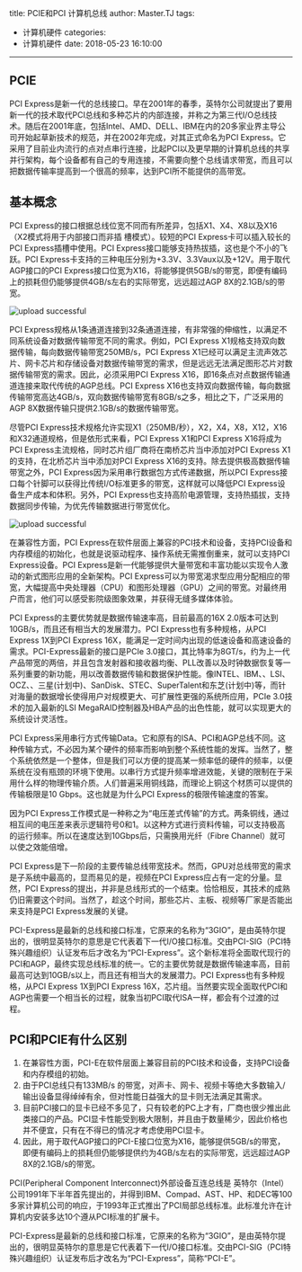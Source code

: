 title: PCIE和PCI 计算机总线
author: Master.TJ
tags:
  - 计算机硬件
categories:
  - 计算机硬件
date: 2018-05-23 16:10:00
---
## PCIE
PCI Express是新一代的总线接口。早在2001年的春季，英特尔公司就提出了要用新一代的技术取代PCI总线和多种芯片的内部连接，并称之为第三代I/O总线技术。随后在2001年底，包括Intel、AMD、DELL、IBM在内的20多家业界主导公司开始起草新技术的规范，并在2002年完成，对其正式命名为PCI Express。它采用了目前业内流行的点对点串行连接，比起PCI以及更早期的计算机总线的共享并行架构，每个设备都有自己的专用连接，不需要向整个总线请求带宽，而且可以把数据传输率提高到一个很高的频率，达到PCI所不能提供的高带宽。
## 基本概念
PCI Express的接口根据总线位宽不同而有所差异，包括X1、X4、X8以及X16（X2模式将用于内部接口而非插
槽模式）。较短的PCI Express卡可以插入较长的PCI Express插槽中使用。PCI Express接口能够支持热拔插，这也是个不小的飞跃。PCI Express卡支持的三种电压分别为+3.3V、3.3Vaux以及+12V。用于取代AGP接口的PCI Express接口位宽为X16，将能够提供5GB/s的带宽，即便有编码上的损耗但仍能够提供4GB/s左右的实际带宽，远远超过AGP 8X的2.1GB/s的带宽。

![upload successful](\blog\images\pasted-2.png)

PCI Express规格从1条通道连接到32条通道连接，有非常强的伸缩性，以满足不同系统设备对数据传输带宽不同的需求。例如，PCI Express X1规格支持双向数据传输，每向数据传输带宽250MB/s，PCI Express X1已经可以满足主流声效芯片、网卡芯片和存储设备对数据传输带宽的需求，但是远远无法满足图形芯片对数据传输带宽的需求。因此，必须采用PCI Express X16，即16条点对点数据传输通道连接来取代传统的AGP总线。PCI Express X16也支持双向数据传输，每向数据传输带宽高达4GB/s，双向数据传输带宽有8GB/s之多，相比之下，广泛采用的AGP 8X数据传输只提供2.1GB/s的数据传输带宽。

尽管PCI Express技术规格允许实现X1（250MB/秒），X2，X4，X8，X12，X16和X32通道规格，但是依形式来看，PCI Express X1和PCI Express X16将成为PCI Express主流规格，同时芯片组厂商将在南桥芯片当中添加对PCI Express X1的支持，在北桥芯片当中添加对PCI Express X16的支持。除去提供极高数据传输带宽之外，PCI Express因为采用串行数据包方式传递数据，所以PCI Express接口每个针脚可以获得比传统I/O标准更多的带宽，这样就可以降低PCI Express设备生产成本和体积。另外，PCI Express也支持高阶电源管理，支持热插拔，支持数据同步传输，为优先传输数据进行带宽优化。

![upload successful](\blog\images\pasted-3.png)

在兼容性方面，PCI Express在软件层面上兼容的PCI技术和设备，支持PCI设备和内存模组的初始化，也就是说驱动程序、操作系统无需推倒重来，就可以支持PCI Express设备。PCI Express是新一代能够提供大量带宽和丰富功能以实现令人激动的新式图形应用的全新架构。PCI Express可以为带宽渴求型应用分配相应的带宽，大幅提高中央处理器（CPU）和图形处理器（GPU）之间的带宽。对最终用户而言，他们可以感受影院级图象效果，并获得无缝多媒体体验。

PCI Express的主要优势就是数据传输速率高，目前最高的16X 2.0版本可达到10GB/s，而且还有相当大的发展潜力。PCI Express也有多种规格，从PCI Express 1X到PCI Express 16X，能满足一定时间内出现的低速设备和高速设备的需求。PCI-Express最新的接口是PCIe 3.0接口，其比特率为8GT/s，约为上一代产品带宽的两倍，并且包含发射器和接收器均衡、PLL改善以及时钟数据恢复等一系列重要的新功能，用以改善数据传输和数据保护性能。像INTEL、IBM、、LSI、OCZ、、三星(计划中)、SanDisk、STEC、SuperTalent和东芝(计划中)等，而针对海量的数据增长使得用户对规模更大、可扩展性更强的系统所应用，PCIe 3.0技术的加入最新的LSI MegaRAID控制器及HBA产品的出色性能，就可以实现更大的系统设计灵活性。

PCI Express采用串行方式传输Data。它和原有的ISA、PCI和AGP总线不同。这种传输方式，不必因为某个硬件的频率而影响到整个系统性能的发挥。当然了，整个系统依然是一个整体，但是我们可以方便的提高某一频率低的硬件的频率，以便系统在没有瓶颈的环境下使用。以串行方式提升频率增进效能，关键的限制在于采用什么样的物理传输介质。人们普遍采用铜线路，而理论上铜这个材质可以提供的传输极限是10 Gbps。这也就是为什么PCI Express的极限传输速度的答案。

因为PCI Express工作模式是一种称之为“电压差式传输”的方式。两条铜线，通过相互间的电压差来表示逻辑符号0和1。以这种方式进行资料传输，可以支持极高的运行频率。所以在速度达到10Gbps后，只需换用光纤（Fibre Channel）就可以使之效能倍增。

PCI Express是下一阶段的主要传输总线带宽技术。然而，GPU对总线带宽的需求是子系统中最高的，显而易见的是，视频在PCI Express应占有一定的分量。显然，PCI Express的提出，并非是总线形式的一个结束。恰恰相反，其技术的成熟仍旧需要这个时间。当然了，趁这个时间，那些芯片、主板、视频等厂家是否能出来支持是PCI Express发展的关键。

PCI-Express是最新的总线和接口标准，它原来的名称为“3GIO”，是由英特尔提出的，很明显英特尔的意思是它代表着下一代I/O接口标准。交由PCI-SIG（PCI特殊兴趣组织）认证发布后才改名为“PCI-Express”。这个新标准将全面取代现行的PCI和AGP，最终实现总线标准的统一。它的主要优势就是数据传输速率高，目前最高可达到10GB/s以上，而且还有相当大的发展潜力。PCI Express也有多种规格，从PCI Express 1X到PCI Express 16X，芯片组。当然要实现全面取代PCI和AGP也需要一个相当长的过程，就象当初PCI取代ISA一样，都会有个过渡的过程。

## PCI和PCIE有什么区别
1. 在兼容性方面，PCI-E在软件层面上兼容目前的PCI技术和设备，支持PCI设备和内存模组的初始。
2. 由于PCI总线只有133MB/s 的带宽，对声卡、网卡、视频卡等绝大多数输入/输出设备显得绰绰有余，但对性能日益强大的显卡则无法满足其需求。
3. 目前PCI接口的显卡已经不多见了，只有较老的PC上才有，厂商也很少推出此类接口的产品。PCI显卡性能受到极大限制，并且由于数量稀少，因此价格也并不便宜，只有在不得已的情况才考虑使用PCI显卡。
4. 因此，用于取代AGP接口的PCI-E接口位宽为X16，能够提供5GB/s的带宽，即便有编码上的损耗但仍能够提供约为4GB/s左右的实际带宽，远远超过AGP 8X的2.1GB/s的带宽。

PCI(Peripheral Component Interconnect)外部设备互连总线是 英特尔（Intel）公司1991年下半年首先提出的，并得到IBM、Compad、AST、HP、和DEC等100多家计算机公司的响应，于1993年正式推出了PCI局部总线标准。此标准允许在计算机内安装多达10个遵从PCI标准的扩展卡。

PCI-Express是最新的总线和接口标准，它原来的名称为“3GIO”，是由英特尔提出的，很明显英特尔的意思是它代表着下一代I/O接口标准。交由PCI-SIG（PCI特殊兴趣组织）认证发布后才改名为“PCI-Express”，简称“PCI-E”。